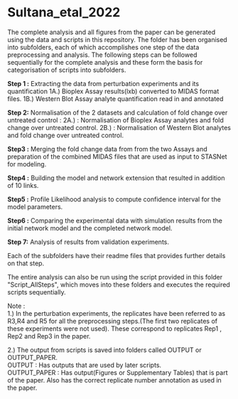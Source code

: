 # Sultana_etal_2022

The complete analysis and all figures from the paper can be generated using the data and scripts in this repository.
The folder has been organised into subfolders, each of which accomplishes one step of the data preprocessing and analysis.
The following steps can be followed sequentially for the complete analysis and these form the basis for categorisation of scripts into subfolders.  

**Step 1 :** Extracting the data from perturbation experiments and its quantification
1A.) Bioplex Assay results(lxb) converted to MIDAS format files.
1B.) Western Blot Assay analyte quantification read in and annotated

**Step 2:** Normalisation of the 2 datasets and calculation of fold change over untreated control :
2A.) : Normalisation of Bioplex Assay analytes and fold change over untreated control.
2B.) : Normalisation of Western Blot analytes and fold change over untreated control.

**Step3 :** Merging the fold change data from from the two Assays and preparation of the combined MIDAS files that are used as input to STASNet for modeling.

**Step4 :** Building the model and network extension that resulted in addition of 10 links.

**Step5 :** Profile Likelihood analysis to compute confidence interval for the model parameters.

**Step6 :** Comparing the experimental data with simulation results from the initial network model and the completed network model.

**Step 7:** Analysis of results from validation experiments.

Each of the subfolders have their readme files that provides further details on that step.

The entire analysis can also be run using the script provided in this folder "Script_AllSteps", which moves into these folders and executes the required scripts sequentially. 

Note :   
1.) In the perturbation experiments, the replicates have been referred to as R3,R4 and R5 for all the preprocessing steps.(The first two replicates of these experiments were not used). These correspond to replicates Rep1 , Rep2 and Rep3 in the paper.

2.) The output from scripts is saved into folders called OUTPUT or OUTPUT_PAPER.   
OUTPUT : Has outputs that are used by later scripts.   
OUTPUT_PAPER : Has output(Figures or Supplementary Tables) that is part of the paper. Also has the correct replicate number annotation as used in the paper.


